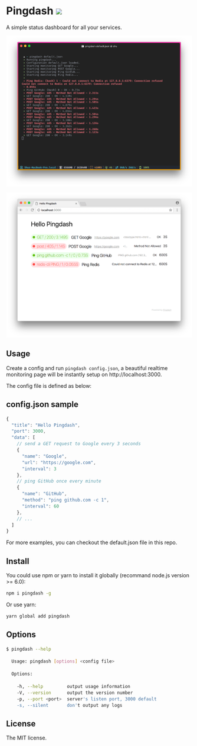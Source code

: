 # Pingdash ![](https://img.shields.io/npm/v/pingdash.svg)
A simple status dashboard for all your services.

![](screenshot-terminal.png)

![](screenshot-browser.png)

## Usage
Create a config and run `pingdash config.json`, a beautiful realtime monitoring page will be instantly setup on http://localhost:3000.

The config file is defined as below:

## config.json sample
```javascript
{
  "title": "Hello Pingdash",
  "port": 3000,
  "data": [
    // send a GET request to Google every 3 seconds
    {
      "name": "Google",
      "url": "https://google.com",
      "interval": 3
    },
    // ping GitHub once every minute
    {
      "name": "GitHub",
      "method": "ping github.com -c 1",
      "interval": 60
    },
    // ...
  ]
}
```

For more examples, you can checkout the default.json file in this repo.

## Install
You could use npm or yarn to install it globally (recommand node.js version >= 6.0):

```bash
npm i pingdash -g
```

Or use yarn:

```bash
yarn global add pingdash
```

## Options
```bash
$ pingdash --help

  Usage: pingdash [options] <config file>

  Options:

    -h, --help         output usage information
    -V, --version      output the version number
    -p, --port <port>  server's listen port, 3000 default
    -s, --silent       don't output any logs

```

## License
The MIT license.

